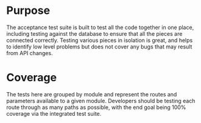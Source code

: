 # Purpose
The acceptance test suite is built to test all the code together in one place, including testing against the database to ensure that all the pieces are connected correctly. Testing various pieces in isolation is great, and helps to identify low level problems but does not cover any bugs that may result from API changes.

# Coverage
The tests here are grouped by module and represent the routes and parameters available to a given module. Developers should be testing each route through as many paths as possible, with the end goal being 100% coverage via the integrated test suite.
